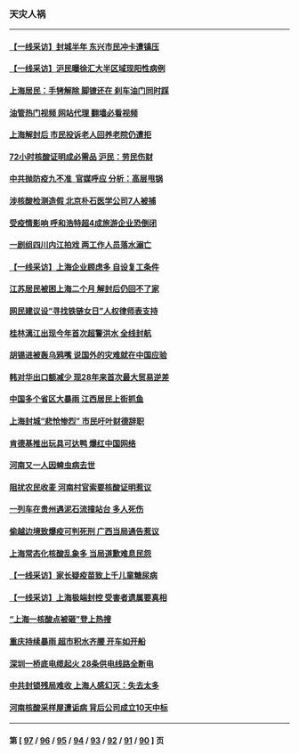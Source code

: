 ### 天灾人祸
---
#### [【一线采访】封城半年 东兴市民冲卡遭镇压](../../pages/ncid280/n13754277.md?06080045) 
#### [【一线采访】沪民曝徐汇大半区域现阳性病例](../../pages/ncid280/n13754133.md?06080045) 
#### [上海居民：手铐解除 脚镣还在 刹车油门同时踩](../../pages/ncid280/n13754064.md?06080045) 
#### [油管热门视频 网站代理 翻墙必看视频](http://209.222.30.114:81/youtube.html?06080045)
#### [上海解封后 市民投诉老人回养老院仍遭拒](../../pages/ncid280/n13754119.md?06080045) 
#### [72小时核酸证明成必需品 沪民：劳民伤财](../../pages/ncid280/n13754017.md?06080045) 
#### [中共抛防疫九不准  官媒呼应 分析：高层甩锅](../../pages/ncid280/n13753766.md?06080045) 
#### [涉核酸检测造假 北京朴石医学公司7人被捕](../../pages/ncid280/n13753435.md?06080045) 
#### [受疫情影响 呼和浩特超4成旅游企业恐倒闭](../../pages/ncid280/n13753289.md?06080045) 
#### [一剧组四川内江拍戏 两工作人员落水溺亡](../../pages/ncid280/n13753122.md?06080045) 
#### [【一线采访】上海企业顾虑多 自设复工条件](../../pages/ncid280/n13753011.md?06080045) 
#### [江苏居民被困上海二个月 解封后仍回不了家](../../pages/ncid280/n13752783.md?06080045) 
#### [网民建议设“寻找铁链女日”人权律师表支持](../../pages/ncid280/n13752726.md?06080045) 
#### [桂林漓江出现今年首次超警洪水 全线封航](../../pages/ncid280/n13752742.md?06080045) 
#### [胡锡进被轰乌鸦嘴 说国外的灾难就在中国应验](../../pages/ncid280/n13752616.md?06080045) 
#### [韩对华出口额减少 现28年来首次最大贸易逆差](../../pages/ncid280/n13752569.md?06080045) 
#### [中国多个省区大暴雨 江西居民上街抓鱼](../../pages/ncid280/n13752238.md?06080045) 
#### [上海封城“悲怆惨烈” 市民吁叶财德辞职](../../pages/ncid280/n13752264.md?06080045) 
#### [肯德基推出玩具可达鸭 爆红中国网络](../../pages/ncid280/n13752318.md?06080045) 
#### [河南又一人因蜱虫病去世](../../pages/ncid280/n13752215.md?06080045) 
#### [阻扰农民收麦 河南村官索要核酸证明惹议](../../pages/ncid280/n13752209.md?06080045) 
#### [一列车在贵州遇泥石流撞站台 多人死伤](../../pages/ncid280/n13752144.md?06080045) 
#### [偷越边境致爆疫可判死刑 广西当局通告惹议](../../pages/ncid280/n13752058.md?06080045) 
#### [上海常态化核酸乱象多 当局道歉难息民怨](../../pages/ncid280/n13751842.md?06080045) 
#### [【一线采访】家长疑疫苗致上千儿童糖尿病](../../pages/ncid280/n13751786.md?06080045) 
#### [【一线采访】上海极端封控 受害者遗属要真相](../../pages/ncid280/n13751150.md?06080045) 
#### [“上海一核酸点被砸”登上热搜](../../pages/ncid280/n13751565.md?06080045) 
#### [重庆持续暴雨 超市积水齐腰 开车如开船](../../pages/ncid280/n13751506.md?06080045) 
#### [深圳一桥底电缆起火 28条供电线路全断电](../../pages/ncid280/n13751439.md?06080045) 
#### [中共封锁残局难收 上海人感幻灭：失去太多](../../pages/ncid280/n13751162.md?06080045) 
#### [河南核酸采样屋遭诟病 背后公司成立10天中标](../../pages/ncid280/n13751197.md?06080045) 

---
#### 第 [ [97](./97.md?06080045) / [96](./96.md?06080045) / [95](./95.md?06080045) / [94](./94.md?06080045) / [93](./93.md?06080045) / [92](./92.md?06080045) / [91](./91.md?06080045) / [90](./90.md?06080045) ] 页
